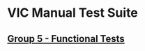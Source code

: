 VIC Manual Test Suite
=======


[Group 5 - Functional Tests](Group5-Functional-Tests/TestCases.md)
-
